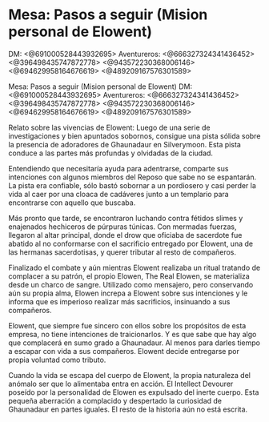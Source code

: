 # Mesa: Pasos a seguir (Mision personal de Elowent)
DM: <@691000528443932695> 
Aventureros: <@666327324341436452> <@396498435747872778> <@943572230368006146> <@694629958164676619> <@489209167576301589> 

Mesa: Pasos a seguir (Mision personal de Elowent)
DM: <@691000528443932695> 
Aventureros: <@666327324341436452> <@396498435747872778> <@943572230368006146> <@694629958164676619> <@489209167576301589> 

Relato sobre las vivencias de Elowent:
Luego de una serie de investigaciones y bien apuntados sobornos, consigue una pista sólida sobre la presencia de adoradores de Ghaunadaur en Silverymoon.
Esta pista conduce a las partes más profundas y olvidadas de la ciudad.

Entendiendo que necesitaría ayuda para adentrarse, comparte sus intenciones con algunos miembros del Reposo que sabe no se espantarán.
La pista era confiable, sólo bastó sobornar a un pordiosero y casi perder la vida al caer por una cloaca de cadáveres junto a un templario para encontrarse con aquello que buscaba.

Más pronto que tarde, se encontraron luchando contra fétidos slimes y enajenados hechiceros de púrpuras túnicas.
Con mermadas fuerzas, llegaron al altar principal, donde el drow que oficiaba de sacerdote fue abatido al no conformarse con el sacrificio entregado por Elowent, una de las hermanas sacerdotisas, y querer tributar al resto de compañeros.

Finalizado el combate y aún mientras Elowent realizaba un ritual tratando de complacer a su patrón, el propio Elowen, The Real Elowen, se materializa desde un charco de sangre.
Utilizado como mensajero, pero conservando aún su propia alma, Elowen increpa a Elowent sobre sus intenciones y le informa que es imperioso realizar más sacrificios, insinuando a sus compañeros.

Elowent, que siempre fue sincero con ellos sobre los propósitos de esta empresa, no tiene intenciones de traicionarlos.
Y es que sabe que hay algo que complacerá en sumo grado a Ghaunadaur. Al menos para darles tiempo a escapar con vida a sus compañeros.
Elowent decide entregarse por propia voluntad como tributo.

Cuando la vida se escapa del cuerpo de Elowent, la propia naturaleza del anómalo ser que lo alimentaba entra en acción.
El Intellect Devourer poseído por la personalidad de Elowen es expulsado del inerte cuerpo.
Esta pequeña aberración a complacido y despertado la curiosidad de Ghaunadaur en partes iguales.
El resto de la historia aún no está escrita.

